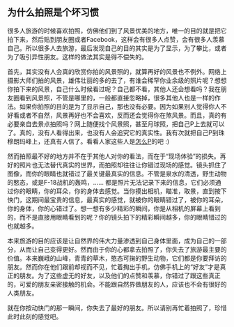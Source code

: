 ## 为什么拍照是个坏习惯

很多人旅游的时候喜欢拍照，仿佛他们到了风景优美的地方，唯一的目的就是把它拍下来，然后贴到朋友圈或者Facebook，这样会有很多人点赞，会有很多人羡慕自己。所以很多人去旅游，最后发现自己的目的其实是为了显示，为了攀比，或者为了吸引异性朋友。这样的做法其实是得不偿失的。

首先，其实没有人会真的欣赏你拍的风景照的，就算再好的风景也不例外。网络上摄影大师们拍的风景，雄伟壮丽的多的去了，有谁会稀罕你业余级的照片呢？想想你拍下来的风景，自己什么时候看过呢？自己都不看，其他人还会想看吗？我在朋友圈看到风景照，不管是哪里的，一般都直接忽略掉，很多其他人也是一样的作法。如果你拍照的目的是为了显示自己，那也没有必要。因为如果别人觉得你人不好看或者不自然，风景再好也不会喜欢，反而还会觉得你在煞风景。而且，真的有必要亲自去景点拍照吗？网上随便找个风景照，甚至月球照，把自己P上去就可以了。真的，没有人看得出来，也没有人会追究它的真实性。我有次就把自己P到珠穆朗玛峰上，还真有人信了。看看人家这些人是[怎么P](http://tinyurl.com/ll43oqj)的吧 :)

然而拍照最不好的地方并不在于其他人对你的看法，而在于“现场体验”的损失。再好的照片也无法替代真实的世界，而拍照却往往让你错过现场的感觉。镜头抓住了图像，而你的眼睛也就错过了最关键最真实的信息。不管是泉水的清透，野生动物的憨态，或是F-18战机的轰鸣，…… 都是照片无法记录下来的信息，它们必须通过你的眼睛，你的耳朵，你的身体去感觉。当你摸出相机，瞄准，取景，直到按下快门，这期间最宝贵的信息，最真实的感觉，就被你的眼睛错过了，被你的耳朵，你的身体，你的心错过了。想一想有多少精彩的瞬间，你是从相机的屏幕上看到的，而不是直接用眼睛看到的呢？你的镜头拍下的精彩瞬间越多，你的眼睛错过的也就越多。

本来旅游的目的应该是让自然界的伟大力量渗透到自己身体里面，成为自己的一部分，从而让自己变得更好。然而由于你的心都拿去拍照了，你失去了旅游最主要的价值。本来巍峨的山峰，青青的草木，憨态可掬的野生动物，它们都是你要拜访的朋友。然而你在他们跟前却视而不见，忙着掏出手机，仿佛手机上的“好友”才是真正的朋友。为了这些虚无的好友，以及他们的点赞和羡慕，你错过了跟这些真正的，可爱的朋友亲密接触的机会。不能跟自然界做朋友的人，应该也不会有很好的人类朋友。

就在你按动快门的那一瞬间，你失去了最好的朋友。所以请别再忙着拍照了，珍惜此时此刻的感觉吧。

